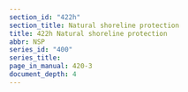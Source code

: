 ```yaml
---
section_id: "422h"
section_title: Natural shoreline protection
title: 422h Natural shoreline protection
abbr: NSP
series_id: "400"
series_title: 
page_in_manual: 420-3
document_depth: 4
---
```

